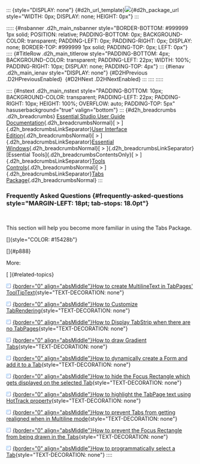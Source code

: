 ::: {style="DISPLAY: none"}
[](ms-xhelp:///?Id=d2h_url_template){#d2h_url_template}![](!package_url!){#d2h_package_url style="WIDTH: 0px; DISPLAY: none; HEIGHT: 0px"}
:::

::::: {#nsbanner .d2h_main_nsbanner style="BORDER-BOTTOM: #999999 1px solid; POSITION: relative; PADDING-BOTTOM: 0px; BACKGROUND-COLOR: transparent; PADDING-LEFT: 0px; PADDING-RIGHT: 0px; DISPLAY: none; BORDER-TOP: #999999 1px solid; PADDING-TOP: 0px; LEFT: 0px"}
:::: {#TitleRow .d2h_main_titlerow style="PADDING-BOTTOM: 4px; BACKGROUND-COLOR: transparent; PADDING-LEFT: 22px; WIDTH: 100%; PADDING-RIGHT: 10px; DISPLAY: none; PADDING-TOP: 4px"}
::: {#ienav .d2h_main_ienav style="DISPLAY: none"}
[](ms-xhelp:///?Id=8e7ad754-aa4f-405b-beaa-05e73b695ea3){#D2HPrevious .D2HPreviousEnabled}  [](ms-xhelp:///?Id=f6d856fa-f22c-4eb0-865c-4556abe01f77){#D2HNext .D2HNextEnabled}
:::
::::
:::::

:::: {#nstext .d2h_main_nstext style="PADDING-BOTTOM: 10px; BACKGROUND-COLOR: transparent; PADDING-LEFT: 22px; PADDING-RIGHT: 10px; HEIGHT: 100%; OVERFLOW: auto; PADDING-TOP: 5px" hasuserbackground="true" valign="bottom"}
::: {#d2h_breadcrumbs .d2h_breadcrumbs}
[Essential Studio User Guide Documentation](ms-xhelp:///?Id=12457748-09e3-4d74-a240-8e049cedf030){.d2h_breadcrumbsNormal}[ \> ]{.d2h_breadcrumbsLinkSeparator}[User Interface Edition](ms-xhelp:///?Id=c29296b7-531c-413b-a0ec-488ca1f7f669){.d2h_breadcrumbsNormal}[ \> ]{.d2h_breadcrumbsLinkSeparator}[Essential Windows](ms-xhelp:///?Id=e60759d8-47a4-4570-9d7a-16a68d63f2ea){.d2h_breadcrumbsNormal}[ \> ]{.d2h_breadcrumbsLinkSeparator}[Essential Tools]{.d2h_breadcrumbsContentsOnly}[ \> ]{.d2h_breadcrumbsLinkSeparator}[Tools Controls](ms-xhelp:///?Id=13c3c4f4-9d16-4b69-93f2-7e98eec67452){.d2h_breadcrumbsNormal}[ \> ]{.d2h_breadcrumbsLinkSeparator}[Tabs Package](ms-xhelp:///?Id=204c37ee-142c-46ef-a1a3-7fdf214b25f9){.d2h_breadcrumbsNormal}
:::

### Frequently Asked Questions {#frequently-asked-questions style="MARGIN-LEFT: 18pt; tab-stops: 18.0pt"}

 

This section will help you become more familiar in using the Tabs Package.

[]{style="COLOR: #15428b"} 

[]{#p888} 

More:

[ ]{#related-topics}

[![](button.gif){border="0" align="absMiddle"}How to create MultilineText in TabPages\' ToolTipText](ms-xhelp:///?Id=1d1515b6-4ecd-4bc4-8dfb-35fee68d86ce){style="TEXT-DECORATION: none"}

[![](button.gif){border="0" align="absMiddle"}How to Customize TabRendering](ms-xhelp:///?Id=c2e009fd-fb22-4c5c-b745-29044c9e4353){style="TEXT-DECORATION: none"}

[![](button.gif){border="0" align="absMiddle"}How to Display TabStrip when there are no TabPages](ms-xhelp:///?Id=3458ee93-99b9-42c9-93bd-1d0158c03ce8){style="TEXT-DECORATION: none"}

[![](button.gif){border="0" align="absMiddle"}How to draw Gradient Tabs](ms-xhelp:///?Id=ba1de090-5784-41ff-a429-923347f971a0){style="TEXT-DECORATION: none"}

[![](button.gif){border="0" align="absMiddle"}How to dynamically create a Form and add it to a Tab](ms-xhelp:///?Id=8f80f48d-ffc7-4122-bc34-92b66c9d8048){style="TEXT-DECORATION: none"}

[![](button.gif){border="0" align="absMiddle"}How to hide the Focus Rectangle which gets displayed on the selected Tab](ms-xhelp:///?Id=839183d1-cdbc-4b53-850d-67b9dc51ff7f){style="TEXT-DECORATION: none"}

[![](button.gif){border="0" align="absMiddle"}How to highlight the TabPage text using HotTrack property](ms-xhelp:///?Id=92693476-b7bd-42fe-845b-7895f48de394){style="TEXT-DECORATION: none"}

[![](button.gif){border="0" align="absMiddle"}How to prevent Tabs from getting realigned when in Multiline mode](ms-xhelp:///?Id=4d969ac6-9b99-4a79-b59a-0011f680a25e){style="TEXT-DECORATION: none"}

[![](button.gif){border="0" align="absMiddle"}How to prevent the Focus Rectangle from being drawn in the Tabs](ms-xhelp:///?Id=4c6bb692-a240-460c-a575-35148403889c){style="TEXT-DECORATION: none"}

[![](button.gif){border="0" align="absMiddle"}How to programmatically select a Tab](ms-xhelp:///?Id=16cd3a3a-deda-4b1b-98fe-8d1a0f1070dd){style="TEXT-DECORATION: none"}
::::
